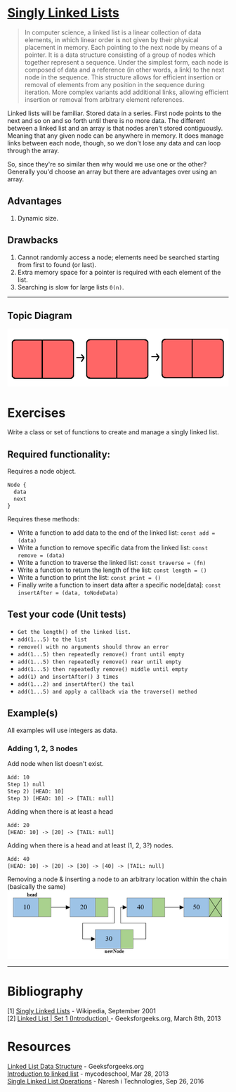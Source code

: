 # [Singly Linked Lists](https://en.wikipedia.org/wiki/Linked_list#Singly_linked_linear_lists_vs._other_lists)
> In computer science, a linked list is a linear collection of data elements, in which linear order is not given by their physical placement in memory. Each pointing to the next node by means of a pointer. It is a data structure consisting of a group of nodes which together represent a sequence. Under the simplest form, each node is composed of data and a reference (in other words, a link) to the next node in the sequence. This structure allows for efficient insertion or removal of elements from any position in the sequence during iteration. More complex variants add additional links, allowing efficient insertion or removal from arbitrary element references.

Linked lists will be familiar. Stored data in a series. First node points to the next and so on and so forth until there is no more data. The different between a linked list and an array is that nodes aren't stored contiguously. Meaning that any given node can be anywhere in memory. It does manage links between each node, though, so we don't lose any data and can loop through the array.

So, since they're so similar then why would we use one or the other? Generally you'd choose an array but there are advantages over using an array.

## Advantages
1. Dynamic size.

## Drawbacks
1. Cannot randomly access a node; elements need be searched starting from first to found (or last).
1. Extra memory space for a pointer is required with each element of the list.
1. Searching is slow for large lists `Θ(n)`.

------------------------------------------------------------------------------------------------

## Topic Diagram
![placeholder](https://raw.githubusercontent.com/mrpotatoes/computer-science-in-javascript/master/src/data-structures/linked-list-singly/reference-image.png)

# Exercises
Write a class or set of functions to create and manage a singly linked list.

## Required functionality:
Requires a node object.
```
Node {
  data
  next
}
```

Requires these methods:
* Write a function to add data to the end of the linked list: `const add = (data)`
* Write a function to remove specific data from the linked list: `const remove = (data)`
* Write a function to traverse the linked list: `const traverse = (fn)`
* Write a function to return the length of the list: `const length = ()`
* Write a function to print the list: `const print = ()`
* Finally write a function to insert data after a specific node[data]: `const insertAfter = (data, toNodeData)`

## Test your code (Unit tests)
* `Get the length() of the linked list.`
* `add(1...5) to the list`
* `remove() with no arguments should throw an error`
* `add(1...5) then repeatedly remove() front until empty`
* `add(1...5) then repeatedly remove() rear until empty`
* `add(1...5) then repeatedly remove() middle until empty`
* `add(1) and insertAfter() 3 times`
* `add(1...2) and insertAfter() the tail`
* `add(1...5) and apply a callback via the traverse() method`

## Example(s)
All examples will use integers as data.

### Adding 1, 2, 3 nodes
Add node when list doesn't exist.
```
Add: 10
Step 1) null
Step 2) [HEAD: 10]
Step 3) [HEAD: 10] -> [TAIL: null]
```

Adding when there is at least a head
```
Add: 20
[HEAD: 10] -> [20] -> [TAIL: null]
```

Adding when there is a head and at least (1, 2, 3?) nodes.
```
Add: 40
[HEAD: 10] -> [20] -> [30] -> [40] -> [TAIL: null]
```

Removing a node & inserting a node to an arbitrary location within the chain (basically the same)
![](https://raw.githubusercontent.com/mrpotatoes/computer-science-in-javascript/master/src/data-structures/linked-list-singly/reference.insert-after.png)

___
# Bibliography
[1] [Singly Linked Lists](https://en.wikipedia.org/wiki/Linked_list#Singly_linked_linear_lists_vs._other_lists) - Wikipedia, September 2001<br />
[2] [Linked List | Set 1 (Introduction)
](http://www.geeksforgeeks.org/linked-list-set-1-introduction/) - Geeksforgeeks.org, March 8th, 2013<br />

# Resources
[Linked List Data Structure](http://www.geeksforgeeks.org/data-structures/linked-list/) - Geeksforgeeks.org<br />
[Introduction to linked list](https://www.youtube.com/watch?v=NobHlGUjV3g) - mycodeschool, Mar 28, 2013 <br />
[Single Linked List Operations](https://www.youtube.com/watch?v=o1QaGUEi6ew) - Naresh i Technologies, Sep 26, 2016 <br />
